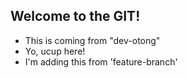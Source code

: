 ## Welcome to the GIT!

-   This is coming from "dev-otong"
-   Yo, ucup here!
-   I'm adding this from 'feature-branch'
